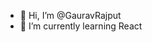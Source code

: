 - 👋 Hi, I’m @GauravRajput
- 🌱 I’m currently learning React

<!---
GauravRajpt/GauravRajpt is a ✨ special ✨ repository because its `README.md` (this file) appears on your GitHub profile.
You can click the Preview link to take a look at your changes.
--->
